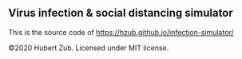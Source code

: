 ## Virus infection & social distancing simulator

This is the source code of https://hzub.github.io/infection-simulator/

©2020 Hubert Zub. Licensed under MIT license.
